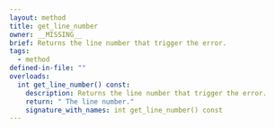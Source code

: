 ```yaml
---
layout: method
title: get_line_number
owner: __MISSING__
brief: Returns the line number that trigger the error.
tags:
  - method
defined-in-file: ""
overloads:
  int get_line_number() const:
    description: Returns the line number that trigger the error.
    return: " The line number."
    signature_with_names: int get_line_number() const
---
```

